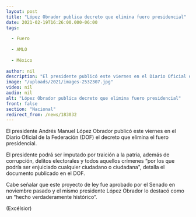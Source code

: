 ```yaml
---
layout: post
title: "López Obrador publica decreto que elimina fuero presidencial"
date: 2021-02-19T16:26:00.000-06:00
tags:
  
  - Fuero
  
  - AMLO
  
  - México
  
author: nil
description: "El presidente publicó este viernes en el Diario Oficial de la Federación (DOF) el decreto que elimina el fuero presidencial"
image: "/uploads/2021/images-2532307.jpg"
video: nil
audio: nil
alt: "López Obrador publica decreto que elimina fuero presidencial"
front: false
section: "Nacional"
redirect_from: /news/183032
---
```


El presidente Andrés Manuel López Obrador publicó este viernes en el Diario Oficial de la Federación (DOF) el decreto que elimina el fuero presidencial.

El presidente podrá ser imputado por traición a la patria, además de corrupción, delitos electorales y todos aquellos crímenes “por los que podría ser enjuiciado cualquier ciudadano o ciudadana", detalla el documento publicado en el DOF.

Cabe señalar que este proyecto de ley fue aprobado por el Senado en noviembre pasado y el mismo presidente López Obrador lo destacó como un “hecho verdaderamente histórico”.

(Excélsior)

